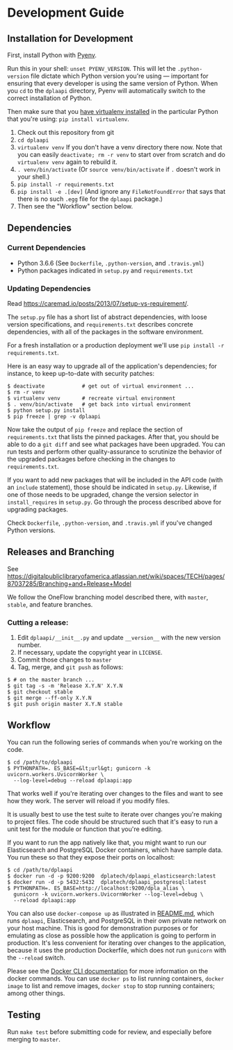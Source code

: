 # Development Guide

## Installation for Development

First, install Python with [Pyenv](https://github.com/pyenv/pyenv).

Run this in your shell: `unset PYENV_VERSION`. This will let the `.python-
version` file dictate which Python version you're using &mdash; important for
ensuring that every developer is using the same version of Python.  When you
`cd` to the `dplaapi` directory, Pyenv will automatically switch to the correct
installation of Python.

Then make sure that you
[have virtualenv installed](https://virtualenv.pypa.io/en/stable/installation/)
in the particular Python that you're using: `pip install virtualenv`.


1. Check out this repository from git
1. `cd dplaapi`
1. `virtualenv venv` If you don't have a venv directory there now. Note that
you can easily `deactivate; rm -r venv` to start over from scratch and do
`virtualenv venv` again to rebuild it.
1. `. venv/bin/activate`  (Or `source venv/bin/activate` if `.` doesn't work in
your shell.)
1. `pip install -r requirements.txt`
1. `pip install -e .[dev]` (And ignore any `FileNotFoundError` that says that
there is no such `.egg` file for the `dplaapi` package.)
1. Then see the "Workflow" section below.

## Dependencies

### Current Dependencies

* Python 3.6.6  (See `Dockerfile`, `.python-version`, and `.travis.yml`)
* Python packages indicated in `setup.py` and `requirements.txt`


### Updating Dependencies

Read https://caremad.io/posts/2013/07/setup-vs-requirement/.

The `setup.py` file has a short list of abstract dependencies, with loose
version specifications, and `requirements.txt` describes concrete dependencies,
with all of the packages in the software environment.

For a fresh installation or a production deployment we'll use
`pip install -r requirements.txt`.

Here is an easy way to upgrade all of the application's dependencies; for
instance, to keep up-to-date with security patches:

```
$ deactivate            # get out of virtual environment ...
$ rm -r venv
$ virtualenv venv       # recreate virtual environment
$ . venv/bin/activate   # get back into virtual environment
$ python setup.py install
$ pip freeze | grep -v dplaapi
```

Now take the output of `pip freeze` and replace the section of
`requirements.txt` that lists the pinned packages. After that, you should be
able to do a `git diff` and see what packages have been upgraded. You can run
tests and perform other quality-assurance to scrutinize the behavior of the
upgraded packages before checking in the changes to `requirements.txt`.

If you want to add new packages that will be included in the API code (with
an `include` statement), those should be indicated in `setup.py`.  Likewise, if
one of those needs to be upgraded, change the version selector in
`install_requires` in `setup.py`. Go through the process described above for
upgrading packages.

Check `Dockerfile`, `.python-version`, and `.travis.yml` if you've changed
Python versions.


## Releases and Branching

See https://digitalpubliclibraryofamerica.atlassian.net/wiki/spaces/TECH/pages/87037285/Branching+and+Release+Model

We follow the OneFlow branching model described there, with `master`, `stable`,
and feature branches.

### Cutting a release:

1. Edit `dplaapi/__init__.py` and update `__version__` with the new version
number.
1. If necessary, update the copyright year in `LICENSE`.
1. Commit those changes to `master`
1. Tag, merge, and `git push` as follows:
```
$ # on the master branch ...
$ git tag -s -m 'Release X.Y.N' X.Y.N
$ git checkout stable
$ git merge --ff-only X.Y.N
$ git push origin master X.Y.N stable
```

## Workflow

You can run the following series of commands when you're working on the code.
```
$ cd /path/to/dplaapi
$ PYTHONPATH=. ES_BASE=&lt;url&gt; gunicorn -k uvicorn.workers.UvicornWorker \
  --log-level=debug --reload dplaapi:app
```
That works well if you're iterating over changes to the files and want to see
how they work. The server will reload if you modify files.

It is usually best to use the test suite to iterate over changes you're making
to project files. The code should be structured such that it's easy to run a
unit test for the module or function that you're editing.

If you want to run the app natively like that, you might want to run our
Elasticsearch and PostgreSQL Docker containers, which have sample data. You run
these so that they expose their ports on localhost:

```
$ cd /path/to/dplaapi
$ docker run -d -p 9200:9200  dplatech/dplaapi_elasticsearch:latest
$ docker run -d -p 5432:5432  dplatech/dplaapi_postgresql:latest
$ PYTHONPATH=. ES_BASE=http://localhost:9200/dpla_alias \
  gunicorn -k uvicorn.workers.UvicornWorker --log-level=debug \
  --reload dplaapi:app
```

You can also use `docker-compose up` as illustrated in [README.md](./README.md),
which runs `dplaapi`, Elasticsearch, and PostgreSQL in their own private
network on your host machine. This is good for demonstration purposes or for
emulating as close as possible how the application is going to perform in
production. It's less convenient for iterating over changes to the application,
because it uses the production Dockerfile, which does not run `gunicorn` with
the `--reload` switch.

Please see the
[Docker CLI documentation](https://docs.docker.com/engine/reference/commandline/cli/)
for more information on the docker commands.  You can use `docker ps` to list
running containers, `docker image` to list and remove images, `docker stop` to
stop running containers; among other things.

## Testing

Run `make test` before submitting code for review, and especially before merging
to `master`.
